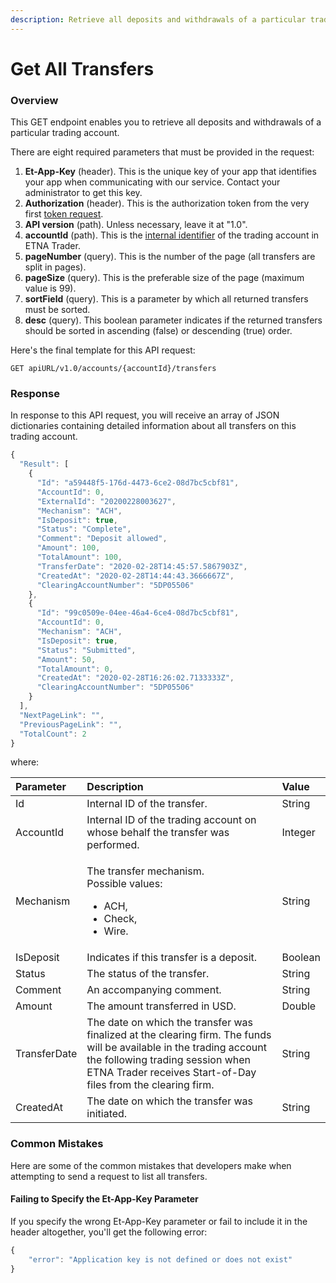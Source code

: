 ```yaml
---
description: Retrieve all deposits and withdrawals of a particular trading account
---
```


# Get All Transfers

### Overview

This GET endpoint enables you to retrieve all deposits and withdrawals of a particular trading account. 

There are eight required parameters that must be provided in the request:

1. **Et-App-Key** \(header\). This is the unique key of your app that identifies your app when communicating with our service. Contact your administrator to get this key.
2. **Authorization** \(header\). This is the authorization token from the very first [token request](../authentication/).
3. **API version** \(path\). Unless necessary, leave it at "1.0".
4. **accountId** \(path\). This is the [internal identifier](../user-accounts/list-users-accounts/) of the trading account in ETNA Trader.
5. **pageNumber** \(query\). This is the number of the page \(all transfers are split in pages\).
6. **pageSize** \(query\). This is the preferable size of the page \(maximum value is 99\).
7. **sortField** \(query\). This is a parameter by which all returned transfers must be sorted.
8. **desc** \(query\). This boolean parameter indicates if the returned transfers should be sorted in ascending \(false\) or descending \(true\) order.

Here's the final template for this API request:

```text
GET apiURL/v1.0/accounts/{accountId}/transfers
```

### Response

In response to this API request, you will receive an array of JSON dictionaries containing detailed information about all transfers on this trading account.

```javascript
{
  "Result": [
    {
      "Id": "a59448f5-176d-4473-6ce2-08d7bc5cbf81",
      "AccountId": 0,
      "ExternalId": "20200228003627",
      "Mechanism": "ACH",
      "IsDeposit": true,
      "Status": "Complete",
      "Comment": "Deposit allowed",
      "Amount": 100,
      "TotalAmount": 100,
      "TransferDate": "2020-02-28T14:45:57.5867903Z",
      "CreatedAt": "2020-02-28T14:44:43.3666667Z",
      "ClearingAccountNumber": "5DP05506"
    },
    {
      "Id": "99c0509e-04ee-46a4-6ce4-08d7bc5cbf81",
      "AccountId": 0,
      "Mechanism": "ACH",
      "IsDeposit": true,
      "Status": "Submitted",
      "Amount": 50,
      "TotalAmount": 0,
      "CreatedAt": "2020-02-28T16:26:02.7133333Z",
      "ClearingAccountNumber": "5DP05506"
    }
  ],
  "NextPageLink": "",
  "PreviousPageLink": "",
  "TotalCount": 2
}
```

where:

<table>
  <thead>
    <tr>
      <th style="text-align:left">Parameter</th>
      <th style="text-align:left">Description</th>
      <th style="text-align:left">Value</th>
    </tr>
  </thead>
  <tbody>
    <tr>
      <td style="text-align:left">Id</td>
      <td style="text-align:left">Internal ID of the transfer.</td>
      <td style="text-align:left">String</td>
    </tr>
    <tr>
      <td style="text-align:left">AccountId</td>
      <td style="text-align:left">Internal ID of the trading account on whose behalf the transfer was performed.</td>
      <td
      style="text-align:left">Integer</td>
    </tr>
    <tr>
      <td style="text-align:left">Mechanism</td>
      <td style="text-align:left">
        <p>The transfer mechanism.
          <br />Possible values:</p>
        <ul>
          <li>ACH,</li>
          <li>Check,</li>
          <li>Wire.</li>
        </ul>
      </td>
      <td style="text-align:left">String</td>
    </tr>
    <tr>
      <td style="text-align:left">IsDeposit</td>
      <td style="text-align:left">Indicates if this transfer is a deposit.</td>
      <td style="text-align:left">Boolean</td>
    </tr>
    <tr>
      <td style="text-align:left">Status</td>
      <td style="text-align:left">The status of the transfer.</td>
      <td style="text-align:left">String</td>
    </tr>
    <tr>
      <td style="text-align:left">Comment</td>
      <td style="text-align:left">An accompanying comment.</td>
      <td style="text-align:left">String</td>
    </tr>
    <tr>
      <td style="text-align:left">Amount</td>
      <td style="text-align:left">The amount transferred in USD.</td>
      <td style="text-align:left">Double</td>
    </tr>
    <tr>
      <td style="text-align:left">TransferDate</td>
      <td style="text-align:left">The date on which the transfer was finalized at the clearing firm. The
        funds will be available in the trading account the following trading session
        when ETNA Trader receives Start-of-Day files from the clearing firm.</td>
      <td
      style="text-align:left">String</td>
    </tr>
    <tr>
      <td style="text-align:left">CreatedAt</td>
      <td style="text-align:left">The date on which the transfer was initiated.</td>
      <td style="text-align:left">String</td>
    </tr>
  </tbody>
</table>

### Common Mistakes

Here are some of the common mistakes that developers make when attempting to send a request to list all transfers.

#### Failing to Specify the Et-App-Key Parameter

If you specify the wrong Et-App-Key parameter or fail to include it in the header altogether, you'll get the following error:

```javascript
{
    "error": "Application key is not defined or does not exist"
}
```

